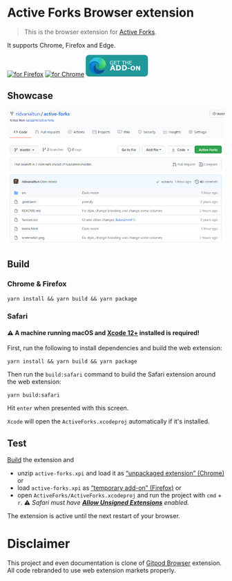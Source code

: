 # Active Forks Browser extension

> This is the browser extension for [Active Forks](https://github.com/ridvanaltun/active-forks).

It supports Chrome, Firefox and Edge.

[<img src="https://blog.mozilla.org/addons/files/2020/04/get-the-addon-fx-apr-2020.svg" alt="for Firefox" height="50px">](https://addons.mozilla.org/en/firefox/addon/active-forks/)
[<img src="https://developer.chrome.com/webstore/images/ChromeWebStore_BadgeWBorder_v2_206x58.png" alt="for Chrome" height="50px">](https://chrome.google.com/webstore/detail/active-forks/kicchcnkocbmnmlpmjoojinofkagcjpi)
[<img src="./docs/edge-market.png" alt="for Microsoft Edge" height="50px">](https://microsoftedge.microsoft.com/addons/detail/active-forks/bpjmkkjkcligjfbanmjnlkjffalbehpb)

## Showcase

![Active Forks](./docs/github-injected.png "Active Forks")

## Build

### Chrome & Firefox

```
yarn install && yarn build && yarn package
```

### Safari

#### ⚠️ A machine running macOS and [Xcode 12+](https://developer.apple.com/xcode/) installed is required!

First, run the following to install dependencies and build the web extension:

```
yarn install && yarn build && yarn package
```

Then run the `build:safari` command to build the Safari extension around the web extension:

```
yarn build:safari
```

Hit `enter` when presented with this screen.

`Xcode` will open the `ActiveForks.xcodeproj` automatically if it's installed.

## Test

[Build](#build) the extension and
* unzip `active-forks.xpi` and load it as [“unpackaged extension” (Chrome)](https://developer.chrome.com/extensions/getstarted) or
* load `active-forks.xpi` as [“temporary add-on” (Firefox)](https://blog.mozilla.org/addons/2015/12/23/loading-temporary-add-ons/) or
* open `ActiveForks/ActiveForks.xcodeproj` and run the project with `cmd` + `r`. ⚠️ _Safari must have [**Allow Unsigned Extensions**](https://developer.apple.com/documentation/safariservices/safari_app_extensions/building_a_safari_app_extension) enabled._

The extension is active until the next restart of your browser.

# Disclaimer

This project and even documentation is clone of [Gitpod Browser](https://github.com/gitpod-io/browser-extension) extension. All code rebranded to use web extension markets properly.